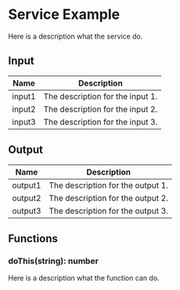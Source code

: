 # Service Example

Here is a description what the service do.

## Input

| Name | Description |
| --- | --- |
| input1 | The description for the input 1. |
| input2 | The description for the input 2. |
| input3 | The description for the input 3. |

## Output

| Name | Description |
| --- | --- |
| output1 | The description for the output 1. |
| output2 | The description for the output 2. |
| output3 | The description for the output 3. |


## Functions

### doThis(string): number
Here is a description what the function can do.
